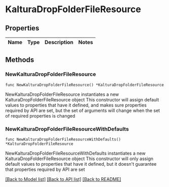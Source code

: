 # KalturaDropFolderFileResource

## Properties

Name | Type | Description | Notes
------------ | ------------- | ------------- | -------------

## Methods

### NewKalturaDropFolderFileResource

`func NewKalturaDropFolderFileResource() *KalturaDropFolderFileResource`

NewKalturaDropFolderFileResource instantiates a new KalturaDropFolderFileResource object
This constructor will assign default values to properties that have it defined,
and makes sure properties required by API are set, but the set of arguments
will change when the set of required properties is changed

### NewKalturaDropFolderFileResourceWithDefaults

`func NewKalturaDropFolderFileResourceWithDefaults() *KalturaDropFolderFileResource`

NewKalturaDropFolderFileResourceWithDefaults instantiates a new KalturaDropFolderFileResource object
This constructor will only assign default values to properties that have it defined,
but it doesn't guarantee that properties required by API are set


[[Back to Model list]](../README.md#documentation-for-models) [[Back to API list]](../README.md#documentation-for-api-endpoints) [[Back to README]](../README.md)


